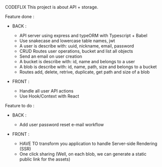 CODEFLIX
This project is about API + storage.

Feature done :
- BACK :
    - API server using express and typeORM with Typescript + Babel
    - Use snakecase and lowercase table names, jwt
    - A user is describe with: uuid, nickname, email, password
    - CRUD Routes user operations, bucket and list all objects
    - Send an email on user creation
    - A bucket is describe with: id, name and belongs to a user
    - A blob is describe with: id, name, path, size and belongs to a bucket
    - Routes add, delete, retrive, duplicate, get path and size of a blob 

- FRONT :
    - Handle all user API actions
    - Use Hook/Context with React

Feature to do :
- BACK :
    - Add user password reset e-mail workflow

- FRONT :
    - HAVE TO transform you application to handle Server-side Rendering (SSR)
    - One click sharing (Well, on each blob, we can generate a static public link for the assets)